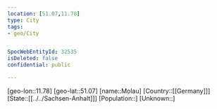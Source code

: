 ```yaml
---
location: [51.07,11.78]
type: City
tags:
- geo/City


SpocWebEntityId: 32535
isDeleted: false
confidential: public

---
```

[geo-lon::11.78]
[geo-lat::51.07]
[name::Molau]
[Country::[[Germany]]]
[State::[[../../Sachsen-Anhalt]]]
[Population::]
[Unknown::]


